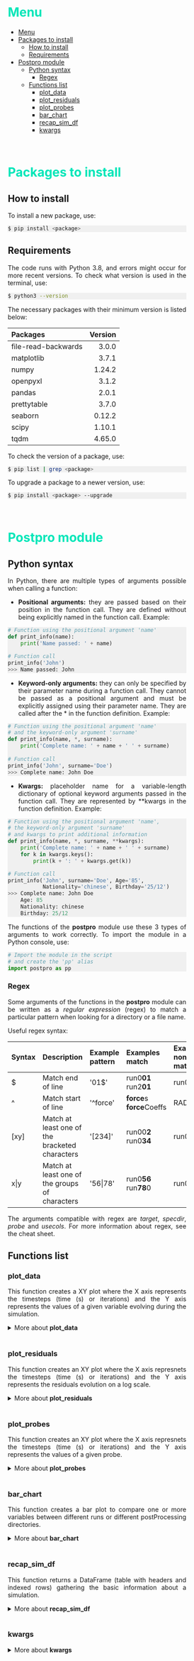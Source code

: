 
<style>
    hop {
        color:#00e6b8;
    }
</style>

<div style="margin-left: auto;
            margin-right: auto;
            width: 80%;
            text-align: justify;
            text-justify: inter-word;">

# <hop>Menu<hop>

- [Menu](#menu)
- [Packages to install](#packages-to-install)
  - [How to install](#how-to-install)
  - [Requirements](#requirements)
- [Postpro module](#postpro-module)
  - [Python syntax](#python-syntax)
    - [Regex](#regex)
  - [Functions list](#functions-list)
    - [plot\_data](#plot_data)
    - [plot\_residuals](#plot_residuals)
    - [plot\_probes](#plot_probes)
    - [bar\_chart](#bar_chart)
    - [recap\_sim\_df](#recap_sim_df)
    - [kwargs](#kwargs)


<br>

# <hop>Packages to install<hop>

## How to install

To install a new package, use:

<div style="background-color: #F0F0F0;">

```bash
$ pip install <package>
```
</div>

## Requirements

The code runs with Python 3.8, and errors might occur for more recent versions. To check what version is used in the terminal, use:

<div style="background-color: #F0F0F0;">

```bash
$ python3 --version
```
</div>

The necessary packages with their minimum version is listed below:

| Packages            | Version  |
| :------------------ | -------: |
| file-read-backwards | 3.0.0    |
| matplotlib          | 3.7.1    | 
| numpy               | 1.24.2   |
| openpyxl            | 3.1.2    |
| pandas              | 2.0.1    |
| prettytable         | 3.7.0    |
| seaborn             | 0.12.2   |
| scipy               | 1.10.1   |
| tqdm                | 4.65.0   |

To check the version of a package, use:

<div style="background-color: #F0F0F0;">

```bash
$ pip list | grep <package>
```
</div>

To upgrade a package to a newer version, use:

<div style="background-color: #F0F0F0;">

```bash
$ pip install <package> --upgrade
```
</div>
<br>

# <hop>Postpro module</hop>

## Python syntax

In Python, there are multiple types of arguments possible when calling a function:
- **Positional arguments:** they are passed based on their position in the function call. They are defined without being explicitly named in the function call.
Example:

<div style="background-color: #F0F0F0;">

```python
# Function using the positional argument 'name'
def print_info(name):
    print('Name passed: ' + name)

# Function call
print_info('John')
>>> Name passed: John
```
</div>

- **Keyword-only arguments:** they can only be specified by their parameter name during a function call. They cannot be passed as a positional argument and must be explicitly assigned using their parameter name. They are called after the * in the function definition.
Example:

<div style="background-color: #F0F0F0;">

```python
# Function using the positional argument 'name' 
# and the keyword-only argument 'surname'
def print_info(name, *, surname):
    print('Complete name: ' + name + ' ' + surname)
    
# Function call
print_info('John', surname='Doe')
>>> Complete name: John Doe
```
</div>

- **Kwargs:** placeholder name for a variable-length dictionary of optional keyword arguments passed in the function call. They are represented by **kwargs in the function definition.
Example:

<div style="background-color: #F0F0F0;">

```python
# Function using the positional argument 'name', 
# the keyword-only argument 'surname' 
# and kwargs to print additional information
def print_info(name, *, surname, **kwargs):
    print('Complete name: ' + name + ' ' + surname)
    for k in kwargs.keys():
        print(k + ': ' + kwargs.get(k))

# Function call
print_info('John', surname='Doe', Age='85',
           Nationality='chinese', Birthday='25/12')
>>> Complete name: John Doe
    Age: 85
    Nationality: chinese
    Birthday: 25/12
```
</div>

The functions of the **postpro** module use these 3 types of arguments to work correctly. To import the module in a Python console, use:

<div style="background-color: #F0F0F0;">

```python
# Import the module in the script 
# and create the 'pp' alias
import postpro as pp 
```
</div>

### Regex

Some arguments of the functions in the **postpro** module can be written as a *regular expression* (regex) to match a particular pattern when looking for a directory or a file name. 

Useful regex syntax:

| Syntax | Description                             | Example pattern | Examples match             | Examples non-match | 
| :-     | :-                                      | :-              | :-                         | :-                 |
| $      | Match end of line                       | '01$'              | run0**01** run2**01**      | run011          |
| ^      | Match start of line                     | '^force'          | **force**s **force**Coeffs | RAD_forces             |
| [xy]   | Match at least one of the bracketed characters    | '[234]'            | run00**2** run0**34**      | run005             |
| x\|y   | Match at least one of the groups of characters    | '56\|78'            | run0**56** run**78**0      | run067             |

The arguments compatible with regex are *target*, *specdir*, *probe* and *usecols*. For more information about regex, see the cheat sheet.

## Functions list

### plot_data
This function creates a XY plot where the X axis represents the timesteps (time (s) or iterations) and the Y axis represents the values of a given variable evolving during the simulation.

<details><summary>More about <b>plot_data</b></summary>
<br>

**Positional arguments:** 
- run (*str*): the run(s) to get the data from.

**Keyword-only arguments:**
- specdir (*str*): the postProcessing directory to get the data from.
  
**Kwargs**: see kwargs section

Example:

<div style="background-color: #F0F0F0;">

```python
# Plot the data found in run001/postProcessing/exhaustVolFlowRate
plot_data('001', specdir='exhaustVolFlowRate')
```
</div>

---
</details>
<br>

### plot_residuals

This function creates an XY plot where the X axis represnets the timesteps (time (s) or iterations) and the Y axis represents the residuals evolution on a log scale.

<details><summary>More about <b>plot_residuals</b></summary>
<br>

**Positional arguments:** 
- run (*str*): the run(s) to get the data from.
  
**Kwargs**: see kwargs section

Example:

<div style="background-color: #F0F0F0;">

```python
# Plot the residuals of the run001 simulation
plot_residuals('001')
```
</div>

---
</details>
<br>

### plot_probes

This function creates an XY plot where the X axis represnets the timesteps (time (s) or iterations) and the Y axis represents the values of a given probe.

<details><summary>More about <b>plot_probes</b></summary>
<br>

**Positional arguments:** 
- run (*str*): the run(s) to get the data from.

**Keyword-only arguments:**
- probe (*str*): name the probe(s) to get the data from (*'p'*, *'U'*, *'k'* etc).

**Kwargs**: see kwargs section

Example:

<div style="background-color: #F0F0F0;">

```python
# Plot the data found in run001/postProcessing/probes/alpha 
plot_probes('001', probe='alpha')
```
</div>

---
</details>
<br>

### bar_chart

This function creates a bar plot to compare one or more variables between different runs or different postProcessing directories.

<details><summary>More about <b>bar_chart</b></summary>
<br>

---
</details>
<br>


### recap_sim_df

This function returns a DataFrame (table with headers and indexed rows) gathering the basic information about a simulation.

<details><summary>More about <b>recap_sim_df</b></summary>
<br>

**Positional arguments:** 
- run (*str*): the run to get the data from.

**Keyword-only arguments:**
- geometry_name (*str*): the name of the geometry that is used in the simulation.
  
Example:

<div style="background-color: #F0F0F0;">

```python
# Plot the data found in run001/postProcessing/probes/alpha 
recap_sim_df('001', geometry='some_geometry.stl')
```
</div>

The fields automativally added in the DataFrame are:

- date of the start of the simulation
- project
- run
- user
- workstation
- geometry
- clock time
- turbulence model
- iterations or simulated time
- number of processors
---

</details>
<br>

### kwargs
<details><summary>More about <b>kwargs</b></summary>
<br>

The list of optional keyword arguments is:
- usecols (*list* or *string*): indicate specific columns to be plotted from the data file:
  
<div style="background-color: #F0F0F0;">

```python
# Plot the 'Cd' data in run001/postProcessing/forceCoeffs
plot_data('001', specdir='forceCoeffs', usecols='Cd')
```
</div>

- skipstart & skipend (*integer*): indicate the number of iterations to skip at the start or the end of a simulation for a plot:
  
<div style="background-color: #F0F0F0;">

```python
# Plot the residuals in run001/postProcessing/residuals 
# while skipping the first 20 and the last 50 iterations
plot_residuals('001', skipstart=20, skipend=50)
```
</div>

- fancyplot or fp (*boolean*): indicate whether or not the LateX font is used:

<div style="background-color: #F0F0F0;">

```python
# Plot the data in run001/postProcessing/forceCoeffs 
# while using the LateX font
plot_data('001', specdir='forceCoeffs', fp=True)
```
</div>

- search (*str*): indicate a specific variable to look for when filtering the data files. This keyword does not specify the columns to be plotted, i.e. it is only used to filter files based on the variables they contain:

<div style="background-color: #F0F0F0;">

```python
# Plot the data in every 'inlet' postProcessing directories
# containing a file with at least one velocity variable 'U'
plot_data('001', specdir='inlet', search='U')
```
</div>
</html>